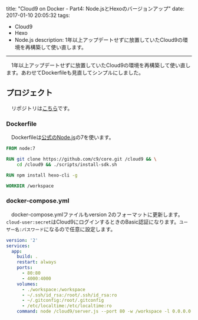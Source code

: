 title: "Cloud9 on Docker - Part4: Node.jsとHexoのバージョンアップ"
date: 2017-01-10 20:05:32
tags:
 - Cloud9
 - Hexo
 - Node.js
description: 1年以上アップデートせずに放置していたCloud9の環境を再構築して使い直します。
---

　1年以上アップデートせずに放置していたCloud9の環境を再構築して使い直します。あわせてDockerfileも見直してシンプルにしました。


<!-- more -->

## プロジェクト

　リポジトリは[こちら](https://github.com/masato/docker-cloud9)です。

### Dockerfile

　Dockerfileは[公式のNode.js](https://hub.docker.com/_/node/)の7を使います。

```Dockerfile
FROM node:7

RUN git clone https://github.com/c9/core.git /cloud9 && \
    cd /cloud9 && ./scripts/install-sdk.sh

RUN npm install hexo-cli -g

WORKDIR /workspace
```


### docker-compose.yml

　docker-compose.ymlファイルもversion 2のフォーマットに更新します。`cloud-user:secret`はCloud9にログインするときのBasic認証になります。`ユーザー名:パスワード`になるので任意に設定します。

```docker-compose.yml
version: '2'
services:
  app:
    build: .
    restart: always
    ports:
      - 80:80
      - 4000:4000
    volumes:
      - ./workspace:/workspace
      - ~/.ssh/id_rsa:/root/.ssh/id_rsa:ro
      - ~/.gitconfig:/root/.gitconfig
      - /etc/localtime:/etc/localtime:ro
    command: node /cloud9/server.js --port 80 -w /workspace -l 0.0.0.0 --auth cloud-user:secret
```

